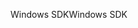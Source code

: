 <span data-ttu-id="54e7b-101">Windows SDK</span><span class="sxs-lookup"><span data-stu-id="54e7b-101">Windows SDK</span></span>